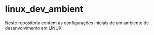 # linux_dev_ambient
Neste repositório contem as configurações iniciais de um ambiente de desenvolvimento em LINUX
